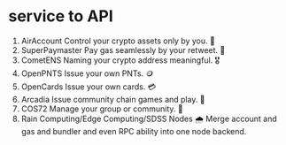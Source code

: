# service to API
1. AirAccount 
Control your crypto assets only by you. 🤑
2. SuperPaymaster 
Pay gas seamlessly by your retweet. 📡
3. CometENS 
Naming your crypto address meaningful. 🎖️
4. OpenPNTS 
Issue your own PNTs. 🪙
5. OpenCards 
Issue your own cards. 💳
6. Arcadia 
Issue community chain games and play. 🎲
7. COS72 
Manage your group or community. 🍄
8. Rain Computing/Edge Computing/SDSS Nodes :cloud_with_rain:
Merge account and gas and bundler and even RPC ability into one node backend.